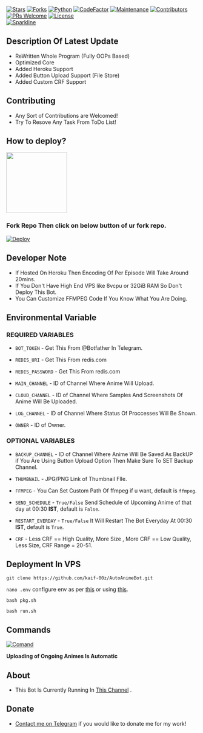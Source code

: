 [![Stars](https://img.shields.io/github/stars/kaif-00z/AutoAnimeBot?style=flat-square&color=yellow)](https://github.com/kaif-00z/AutoAnimeBot/stargazers)
[![Forks](https://img.shields.io/github/forks/kaif-00z/AutoAnimeBot?style=flat-square&color=orange)](https://github.com/kaif-00z/AutoAnimeBotfork)
[![Python](https://img.shields.io/badge/Python-v3.10.4-blue)](https://www.python.org/)
[![CodeFactor](https://www.codefactor.io/repository/github/kaif-00z/autoanimebot/badge/main)](https://www.codefactor.io/repository/github/kaif-00z/autoanimebot/overview/main)
[![Maintenance](https://img.shields.io/badge/Maintained%3F-yes-green.svg)](https://github.com/kaif-00z/AutoAnimeBot/graphs/commit-activity)
[![Contributors](https://img.shields.io/github/contributors/kaif-00z/AutoAnimeBot?style=flat-square&color=green)](https://github.com/kaif-00z/AutoAnimeBot/graphs/contributors)
[![PRs Welcome](https://img.shields.io/badge/PRs-welcome-brightgreen.svg?style=flat-square)](https://makeapullrequest.com)
[![License](https://img.shields.io/badge/license-GPLv3-blue)](https://github.com/kaif-00z/AutoAnimeBot/blob/main/LICENSE)   
[![Sparkline](https://stars.medv.io/kaif-00z/AutoAnimeBot.svg)](https://stars.medv.io/kaif-00z/AutoAnimeBot)

## Description Of Latest Update

- ReWritten Whole Program (Fully OOPs Based)
- Optimized Core
- Added Heroku Support
- Added Button Upload Support (File Store)
- Added Custom CRF Support

## Contributing

- Any Sort of Contributions are Welcomed!
- Try To Resove Any Task From ToDo List!

## How to deploy?
<p><a href="https://youtu.be/n1yG6HabW28"> <img src="https://img.shields.io/badge/See%20Video-black?style=for-the-badge&logo=YouTube" width="160""/></a></p>

### Fork Repo Then click on below button of ur fork repo.
[![Deploy](https://www.herokucdn.com/deploy/button.svg)](https://heroku.com/deploy)

## Developer Note

- If Hosted On Heroku Then Encoding Of Per Episode Will Take Around 20mins.
- If You Don't Have High End VPS like 8vcpu or 32GiB RAM So Don't Deploy This Bot.
- You Can Customize FFMPEG Code If You Know What You Are Doing.

## Environmental Variable

### REQUIRED VARIABLES

- `BOT_TOKEN` - Get This From @Botfather In Telegram.

- `REDIS_URI` - Get This From redis.com

- `REDIS_PASSWORD` - Get This From redis.com

- `MAIN_CHANNEL` - ID of Channel Where Anime Will Upload.

- `CLOUD_CHANNEL` - ID of Channel Where Samples And Screenshots Of Anime Will Be Uploaded.

- `LOG_CHANNEL` - ID of Channel Where Status Of Proccesses Will Be Shown.

- `OWNER` - ID of Owner.

### OPTIONAL VARIABLES

- `BACKUP_CHANNEL` - ID of Channel Where Anime Will Be Saved As BackUP if You Are Using Button Upload Option Then Make Sure To SET Backup Channel.

- `THUMBNAIL` - JPG/PNG Link of Thumbnail FIle.

- `FFMPEG` - You Can Set Custom Path Of ffmpeg if u want, default is `ffmpeg`.

- `SEND_SCHEDULE` - `True/False` Send Schedule of Upcoming Anime of that day at 00:30 **IST**, default is `False`.

- `RESTART_EVERDAY` - `True/False` It Will Restart The Bot Everyday At 00:30 **IST**, default is `True`.

- `CRF` - Less CRF == High Quality, More Size , More CRF == Low Quality, Less Size, CRF Range = 20-51.

## Deployment In VPS

`git clone https://github.com/kaif-00z/AutoAnimeBot.git`

`nano .env` configure env as per [this](https://github.com/kaif-00z/AutoAnimeBot/blob/main/.sample.env) or  using [this](https://github.com/kaif-00z/AutoAnimeBot/blob/main/auto_env_gen.py).

`bash pkg.sh`

`bash run.sh`

## Commands

[![Comand](https://graph.org/file/82176674097989fae68d4.png)](https://github.com/kaif-00z/AutoAnimeBot/)

**Uploading of Ongoing Animes Is Automatic**

## About

- This Bot Is Currently Running In [This Channel](https://telegram.dog/Ongoing_Animes_Flares) .

## Donate

- [Contact me on Telegram](t.me/kaif_00z) if you would like to donate me for my work!
